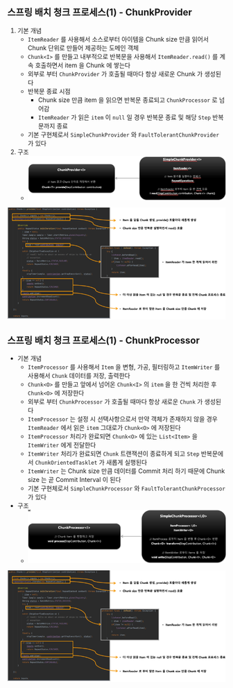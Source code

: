 ## 스프링 배치 청크 프로세스(1) - ChunkProvider

1. 기본 개념
    - `ItemReader` 를 사용해서 소스로부터 아이템을 Chunk size 만큼 읽어서 Chunk 단위로 만들어 제공하는 도메인 객체
    - `Chunk<I>` 를 만들고 내부적으로 반복문을 사용해서 `ItemReader.read()` 를 계속 호출하면서 item 을 Chunk 에 쌓는다
    - 외부로 부터 `ChunkProvider` 가 호출될 때마다 항상 새로운 Chunk 가 생성된다
    - 반복문 종료 시점
        - Chunk size 만큼 item 을 읽으면 반복문 종료되고 `ChunkProcessor` 로 넘어감
        - `ItemReader` 가 읽은 `item` 이 `null` 일 경우 반복문 종료 및 해당 `Step` 반복문까지 종료
    - 기본 구현체로서 `SimpleChunkProvider` 와 `FaultTolerantChunkProvider` 가 있다
2. 구조
    - <img src="../../images/section07/chunk-provider.png" alt="chunk-provider">

<img src="../../images/section07/chunk-provider-example.png" alt="chunk-provider-example">

## 스프링 배치 청크 프로세스(1) - ChunkProcessor

- 기본 개념
  - `ItemProcessor` 를 사용해서 `Item` 을 변형, 가공, 필터링하고 `ItemWriter` 를 사용해서 `Chunk` 데이터를 저장, 출력한다
  - `Chunk<O>` 를 만들고 앞에서 넘어온 `Chunk<I>` 의 `item` 을 한 건씩 처리한 후 `Chunk<O>` 에 저장한다
  - 외부로 부터 `ChunkProcessor` 가 호출될 때마다 항상 새로운 `Chunk` 가 생성된다
  - `ItemProcessor` 는 설정 시 선택사항으로서 만약 객체가 존재하지 않을 경우 `ItemReader` 에서 읽은 `item` 그대로가 `Chunk<O>` 에 저장된다
  - `ItemProcessor` 처리가 완료되면 `Chunk<O>` 에 있는 `List<Item>` 을 `ItemWriter` 에게 전달한다
  - `ItemWriter` 처리가 완료되면 `Chunk` 트랜잭션이 종료하게 되고 `Step` 반복문에서 `ChunkOrientedTasklet` 가 새롭게 실행된다
  - `ItemWriter` 는 Chunk size 만큼 데이터를 Commit 처리 하기 때문에 Chunk size 는 곧 Commit Interval 이 된다
  - 기본 구현체로서 `SimpleChunkProcessor` 와 `FaultTolerantChunkProcessor` 가 있다
- 구조
  - <img src="../../images/section07/chunk-processor.png" alt="chunk-processor">

<img src="../../images/section07/chunk-provider-example.png" alt="chunk-provider-example">

